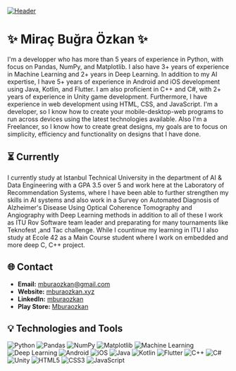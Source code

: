 [![Header](header_image_url)](https://mburaozkan.xyz/)

# ✨ Miraç Buğra Özkan ✨

I'm a developper who has more than 5 years of experience in Python, with focus on Pandas, NumPy, and Matplotlib. I also have 3+ years of experience in Machine Learning and 2+ years in Deep Learning. In addition to my AI expertise, I have 5+ years of experience in Android and iOS development using Java, Kotlin, and Flutter. I am also proficient in C++ and C#, with 2+ years of experience in Unity game development. Furthermore, I have experience in web development using HTML, CSS, and JavaScript. I'm a developer, so I know how to create your mobile-desktop-web programs to run across devices using the latest technologies available. Also I'm a Freelancer, so I know how to create great designs, my goals are to focus on simplicity, efficiency and functionality on designs that I have done.

## ⏳ Currently
I currently study at Istanbul Technical University in the department of AI & Data Engineering with a GPA 3.5 over 5 and work here at the Laboratory of Recommendation Systems, where I have been able to further strengthen my skills in AI systems and also work in a Survey on Automated Diagnosis of Alzheimer's Disease Using Optical Coherence Tomography and Angiography with Deep Learning methods in addition to all of these I work as ITU Rov Software team leader and preparating for many tournaments like Teknofest ,and Tac challenge. While I countinue my learning in ITU I also study at Ecole 42 as a Main Course student where I work on embedded and more deep C, C++ project.

## 🌐 Contact
- **Email:** [mburaozkan@gmail.com](mailto:mburaozkan@gmail.com)
- **Website:** [mburaozkan.xyz](https://mburaozkan.xyz)
- **LinkedIn:** [mburaozkan](www.linkedin.com/in/miraç-buğra-özkan-974ba51ba)
- **Play Store:** [Mburaozkan](https://play.google.com/store/apps/developer?id=Mburaozkan)

## 💡 Technologies and Tools

![Python](https://img.shields.io/badge/-Python-3776AB?style=flat-square&logo=python&logoColor=white)
![Pandas](https://img.shields.io/badge/-Pandas-150458?style=flat-square&logo=pandas&logoColor=white)
![NumPy](https://img.shields.io/badge/-NumPy-013243?style=flat-square&logo=numpy&logoColor=white)
![Matplotlib](https://img.shields.io/badge/-Matplotlib-11557C?style=flat-square&logo=matplotlib&logoColor=white)
![Machine Learning](https://img.shields.io/badge/-Machine%20Learning-FB6542?style=flat-square&logo=python&logoColor=white)
![Deep Learning](https://img.shields.io/badge/-Deep%20Learning-FF6F00?style=flat-square&logo=python&logoColor=white)
![Android](https://img.shields.io/badge/-Android-3DDC84?style=flat-square&logo=android&logoColor=white)
![iOS](https://img.shields.io/badge/-iOS-000000?style=flat-square&logo=apple&logoColor=white)
![Java](https://img.shields.io/badge/-Java-007396?style=flat-square&logo=java&logoColor=white)
![Kotlin](https://img.shields.io/badge/-Kotlin-0095D5?style=flat-square&logo=kotlin&logoColor=white)
![Flutter](https://img.shields.io/badge/-Flutter-02569B?style=flat-square&logo=flutter&logoColor=white)
![C++](https://img.shields.io/badge/-C++-00599C?style=flat-square&logo=c%2B%2B&logoColor=white)
![C#](https://img.shields.io/badge/-C%23-239120?style=flat-square&logo=csharp&logoColor=white)
![Unity](https://img.shields.io/badge/-Unity-000000?style=flat-square&logo=unity&logoColor=white)
![HTML5](https://img.shields.io/badge/-HTML5-E34F26?style=flat-square&logo=html5&logoColor=white)
![CSS3](https://img.shields.io/badge/-CSS3-1572B6?style=flat-square&logo=css3&logoColor=white)
![JavaScript](https://img.shields.io/badge/-JavaScript-F7DF1E?style=flat-square&logo=javascript&logoColor=black)


